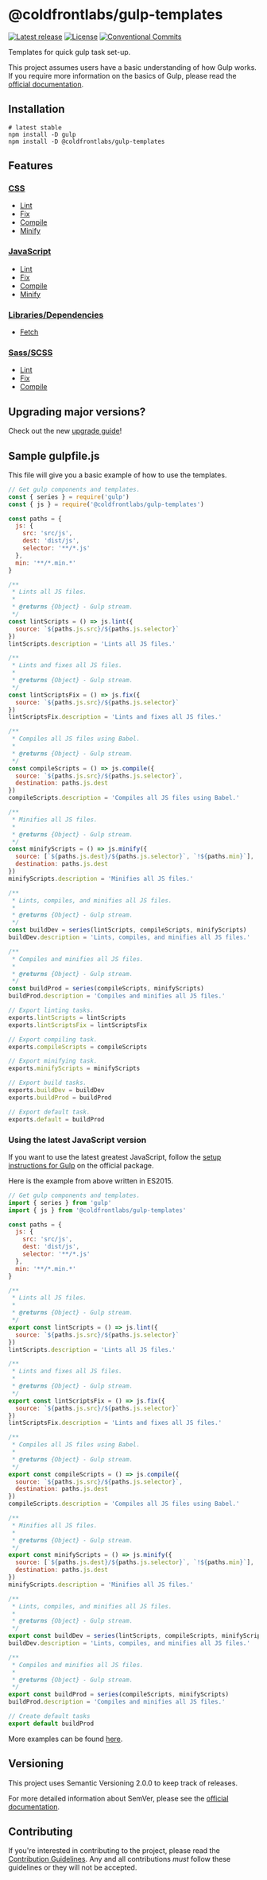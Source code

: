 # @coldfrontlabs/gulp-templates

[![Latest release](https://img.shields.io/github/v/release/coldfrontlabs/gulp-templates?include_prereleases&style=for-the-badge)](https://github.com/coldfrontlabs/gulp-templates/releases)
[![License](https://img.shields.io/github/license/coldfrontlabs/gulp-templates?style=for-the-badge)](/LICENSE)
[![Conventional Commits](https://img.shields.io/badge/Conventional%20Commits-1.0.0-yellow.svg?style=for-the-badge)](https://conventionalcommits.org)

Templates for quick gulp task set-up.

This project assumes users have a basic understanding of how Gulp works. If you require more information on the basics of Gulp, please read the [official documentation](https://gulpjs.com/docs/en/getting-started/quick-start).

## Installation

```shell
# latest stable
npm install -D gulp
npm install -D @coldfrontlabs/gulp-templates
```

## Features

### [CSS](docs/css.md#css-tasks)

* [Lint](docs/css.md#linting)
* [Fix](docs/css.md#fixing-linting-violations)
* [Compile](docs/css.md#compiling)
* [Minify](docs/css.md#minifying)

### [JavaScript](docs/js.md#javascript-tasks)

* [Lint](docs/js.md#linting)
* [Fix](docs/js.md#fixing-linting-violations)
* [Compile](docs/js.md#compiling)
* [Minify](docs/js.md#minifying)

### [Libraries/Dependencies](docs/lib.md#librarydependency-tasks)

* [Fetch](docs/lib.md#fetching)

### [Sass/SCSS](docs/sass.md#sassscss-tasks)

* [Lint](docs/sass.md#linting)
* [Fix](docs/sass.md#fixing-linting-violations)
* [Compile](docs/sass.md#compiling)

## Upgrading major versions?

Check out the new [upgrade guide](docs/upgrading.md)!

## Sample gulpfile.js

This file will give you a basic example of how to use the templates.

```jsx
// Get gulp components and templates.
const { series } = require('gulp')
const { js } = require('@coldfrontlabs/gulp-templates')

const paths = {
  js: {
    src: 'src/js',
    dest: 'dist/js',
    selector: '**/*.js'
  },
  min: '**/*.min.*'
}

/**
 * Lints all JS files.
 *
 * @returns {Object} - Gulp stream.
 */
const lintScripts = () => js.lint({
  source: `${paths.js.src}/${paths.js.selector}`
})
lintScripts.description = 'Lints all JS files.'

/**
 * Lints and fixes all JS files.
 *
 * @returns {Object} - Gulp stream.
 */
const lintScriptsFix = () => js.fix({
  source: `${paths.js.src}/${paths.js.selector}`
})
lintScriptsFix.description = 'Lints and fixes all JS files.'

/**
 * Compiles all JS files using Babel.
 *
 * @returns {Object} - Gulp stream.
 */
const compileScripts = () => js.compile({
  source: `${paths.js.src}/${paths.js.selector}`,
  destination: paths.js.dest
})
compileScripts.description = 'Compiles all JS files using Babel.'

/**
 * Minifies all JS files.
 *
 * @returns {Object} - Gulp stream.
 */
const minifyScripts = () => js.minify({
  source: [`${paths.js.dest}/${paths.js.selector}`, `!${paths.min}`],
  destination: paths.js.dest
})
minifyScripts.description = 'Minifies all JS files.'

/**
 * Lints, compiles, and minifies all JS files.
 *
 * @returns {Object} - Gulp stream.
 */
const buildDev = series(lintScripts, compileScripts, minifyScripts)
buildDev.description = 'Lints, compiles, and minifies all JS files.'

/**
 * Compiles and minifies all JS files.
 *
 * @returns {Object} - Gulp stream.
 */
const buildProd = series(compileScripts, minifyScripts)
buildProd.description = 'Compiles and minifies all JS files.'

// Export linting tasks.
exports.lintScripts = lintScripts
exports.lintScriptsFix = lintScriptsFix

// Export compiling task.
exports.compileScripts = compileScripts

// Export minifying task.
exports.minifyScripts = minifyScripts

// Export build tasks.
exports.buildDev = buildDev
exports.buildProd = buildProd

// Export default task.
exports.default = buildProd

```

### Using the latest JavaScript version

If you want to use the latest greatest JavaScript, follow the [setup instructions for Gulp](https://www.npmjs.com/package/gulp#use-latest-javascript-version-in-your-gulpfile) on the official package.

Here is the example from above written in ES2015.

```jsx
// Get gulp components and templates.
import { series } from 'gulp'
import { js } from '@coldfrontlabs/gulp-templates'

const paths = {
  js: {
    src: 'src/js',
    dest: 'dist/js',
    selector: '**/*.js'
  },
  min: '**/*.min.*'
}

/**
 * Lints all JS files.
 *
 * @returns {Object} - Gulp stream.
 */
export const lintScripts = () => js.lint({
  source: `${paths.js.src}/${paths.js.selector}`
})
lintScripts.description = 'Lints all JS files.'

/**
 * Lints and fixes all JS files.
 *
 * @returns {Object} - Gulp stream.
 */
export const lintScriptsFix = () => js.fix({
  source: `${paths.js.src}/${paths.js.selector}`
})
lintScriptsFix.description = 'Lints and fixes all JS files.'

/**
 * Compiles all JS files using Babel.
 *
 * @returns {Object} - Gulp stream.
 */
export const compileScripts = () => js.compile({
  source: `${paths.js.src}/${paths.js.selector}`,
  destination: paths.js.dest
})
compileScripts.description = 'Compiles all JS files using Babel.'

/**
 * Minifies all JS files.
 *
 * @returns {Object} - Gulp stream.
 */
export const minifyScripts = () => js.minify({
  source: [`${paths.js.dest}/${paths.js.selector}`, `!${paths.min}`],
  destination: paths.js.dest
})
minifyScripts.description = 'Minifies all JS files.'

/**
 * Lints, compiles, and minifies all JS files.
 *
 * @returns {Object} - Gulp stream.
 */
export const buildDev = series(lintScripts, compileScripts, minifyScripts)
buildDev.description = 'Lints, compiles, and minifies all JS files.'

/**
 * Compiles and minifies all JS files.
 *
 * @returns {Object} - Gulp stream.
 */
export const buildProd = series(compileScripts, minifyScripts)
buildProd.description = 'Compiles and minifies all JS files.'

// Create default tasks
export default buildProd

```

More examples can be found [here](/examples).

## Versioning

This project uses Semantic Versioning 2.0.0 to keep track of releases.

For more detailed information about SemVer, please see the [official documentation](https://semver.org/).

## Contributing

If you're interested in contributing to the project, please read the [Contribution Guidelines](.github/CONTRIBUTING.md). Any and all contributions _must_ follow these guidelines or they will not be accepted.

